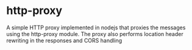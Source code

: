 # http-proxy
A simple HTTP proxy implemented in nodejs that proxies the messages using the http-proxy module. The proxy also performs location header rewriting in the responses and CORS handling
